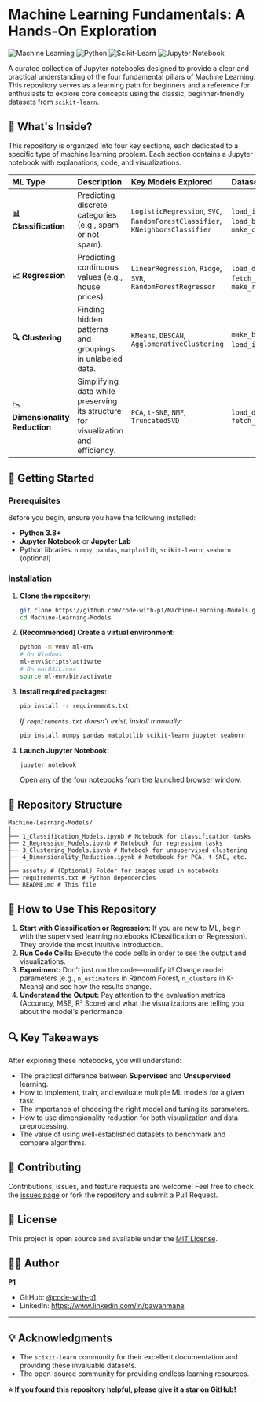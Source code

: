 # Machine Learning Fundamentals: A Hands-On Exploration

![Machine Learning](hhttps://img.shields.io/badge/M%20machine-Learning-blue) ![Python](https://img.shields.io/badge/Python-3.8%2B-green) ![Scikit-Learn](https://img.shields.io/badge/Library-Scikit--Learn-orange) ![Jupyter Notebook](https://img.shields.io/badge/Platform-Jupyter_Notebook-red)

A curated collection of Jupyter notebooks designed to provide a clear and practical understanding of the four fundamental pillars of Machine Learning. This repository serves as a learning path for beginners and a reference for enthusiasts to explore core concepts using the classic, beginner-friendly datasets from `scikit-learn`.

## 🧠 What's Inside?

This repository is organized into four key sections, each dedicated to a specific type of machine learning problem. Each section contains a Jupyter notebook with explanations, code, and visualizations.

| ML Type | Description | Key Models Explored | Datasets Used |
| :--- | :--- | :--- | :--- |
| **📊 Classification** | Predicting discrete categories (e.g., spam or not spam). | `LogisticRegression`, `SVC`, `RandomForestClassifier`, `KNeighborsClassifier` | `load_iris()`, `load_wine()`, `load_breast_cancer()`, `make_classification()` |
| **📈 Regression** | Predicting continuous values (e.g., house prices). | `LinearRegression`, `Ridge`, `SVR`, `RandomForestRegressor` | `load_diabetes()`, `fetch_california_housing()`, `make_regression()` |
| **🔍 Clustering** | Finding hidden patterns and groupings in unlabeled data. | `KMeans`, `DBSCAN`, `AgglomerativeClustering` | `make_blobs()`, `make_moons()`, `load_iris()` (ignore labels) |
| **📉 Dimensionality Reduction** | Simplifying data while preserving its structure for visualization and efficiency. | `PCA`, `t-SNE`, `NMF`, `TruncatedSVD` | `load_digits()`, `load_iris()`, `fetch_olivetti_faces()` |

## 🚀 Getting Started

### Prerequisites

Before you begin, ensure you have the following installed:
*   **Python 3.8+**
*   **Jupyter Notebook** or **Jupyter Lab**
*   Python libraries: `numpy`, `pandas`, `matplotlib`, `scikit-learn`, `seaborn` (optional)

### Installation

1.  **Clone the repository:**
    ```bash
    git clone https://github.com/code-with-p1/Machine-Learning-Models.git
    cd Machine-Learning-Models
    ```

2.  **(Recommended) Create a virtual environment:**
    ```bash
    python -m venv ml-env
    # On Windows
    ml-env\Scripts\activate
    # On macOS/Linux
    source ml-env/bin/activate
    ```

3.  **Install required packages:**
    ```bash
    pip install -r requirements.txt
    ```
    *If `requirements.txt` doesn't exist, install manually:*
    ```bash
    pip install numpy pandas matplotlib scikit-learn jupyter seaborn
    ```

4.  **Launch Jupyter Notebook:**
    ```bash
    jupyter notebook
    ```
    Open any of the four notebooks from the launched browser window.

## 📁 Repository Structure
```
Machine-Learning-Models/
│
├── 1_Classification_Models.ipynb # Notebook for classification tasks
├── 2_Regression_Models.ipynb # Notebook for regression tasks
├── 3_Clustering_Models.ipynb # Notebook for unsupervised clustering
├── 4_Dimensionality_Reduction.ipynb # Notebook for PCA, t-SNE, etc.
│
├── assets/ # (Optional) Folder for images used in notebooks
├── requirements.txt # Python dependencies
└── README.md # This file
```

## 🧪 How to Use This Repository

1.  **Start with Classification or Regression:** If you are new to ML, begin with the supervised learning notebooks (Classification or Regression). They provide the most intuitive introduction.
2.  **Run Code Cells:** Execute the code cells in order to see the output and visualizations.
3.  **Experiment:** Don't just run the code—modify it! Change model parameters (e.g., `n_estimators` in Random Forest, `n_clusters` in K-Means) and see how the results change.
4.  **Understand the Output:** Pay attention to the evaluation metrics (Accuracy, MSE, R² Score) and what the visualizations are telling you about the model's performance.

## 🔍 Key Takeaways

After exploring these notebooks, you will understand:
*   The practical difference between **Supervised** and **Unsupervised** learning.
*   How to implement, train, and evaluate multiple ML models for a given task.
*   The importance of choosing the right model and tuning its parameters.
*   How to use dimensionality reduction for both visualization and data preprocessing.
*   The value of using well-established datasets to benchmark and compare algorithms.

## 🤝 Contributing

Contributions, issues, and feature requests are welcome! Feel free to check the [issues page](https://github.com/code-with-p1/Machine-Learning-Models/issues) or fork the repository and submit a Pull Request.

## 📜 License

This project is open source and available under the [MIT License](LICENSE).

## 👨‍💻 Author

**P1**
- GitHub: [@code-with-p1](https://github.com/code-with-p1)
- LinkedIn: https://www.linkedin.com/in/pawanmane

---

## 💡 Acknowledgments

- The `scikit-learn` community for their excellent documentation and providing these invaluable datasets.
- The open-source community for providing endless learning resources.

**⭐ If you found this repository helpful, please give it a star on GitHub!**

